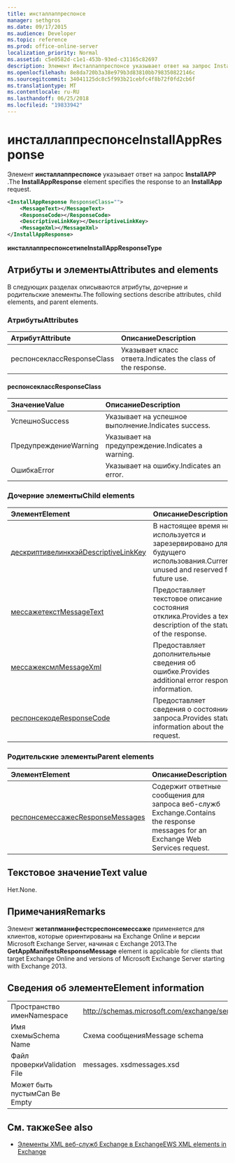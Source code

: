 ```yaml
---
title: инсталлаппреспонсе
manager: sethgros
ms.date: 09/17/2015
ms.audience: Developer
ms.topic: reference
ms.prod: office-online-server
localization_priority: Normal
ms.assetid: c5e0582d-c1e1-453b-93ed-c31165c82697
description: Элемент Инсталлаппреспонсе указывает ответ на запрос InstallApp.
ms.openlocfilehash: 8e8da720b3a38e979b3d83810bb798350822146c
ms.sourcegitcommit: 34041125dc8c5f993b21cebfc4f8b72f0fd2cb6f
ms.translationtype: MT
ms.contentlocale: ru-RU
ms.lasthandoff: 06/25/2018
ms.locfileid: "19833942"
---
```

# <a name="installappresponse"></a><span data-ttu-id="14f17-103">инсталлаппреспонсе</span><span class="sxs-lookup"><span data-stu-id="14f17-103">InstallAppResponse</span></span>

<span data-ttu-id="14f17-104">Элемент **инсталлаппреспонсе** указывает ответ на запрос **InstallAPP** .</span><span class="sxs-lookup"><span data-stu-id="14f17-104">The **InstallAppResponse** element specifies the response to an **InstallApp** request.</span></span> 
  
```xml
<InstallAppResponse ResponseClass="">
    <MessageText></MessageText>
    <ResponseCode></ResponseCode>
    <DescriptiveLinkKey></DescriptiveLinkKey>
    <MessageXml></MessageXml>
</InstallAppResponse>
```

 <span data-ttu-id="14f17-105">**инсталлаппреспонсетипе**</span><span class="sxs-lookup"><span data-stu-id="14f17-105">**InstallAppResponseType**</span></span>
## <a name="attributes-and-elements"></a><span data-ttu-id="14f17-106">Атрибуты и элементы</span><span class="sxs-lookup"><span data-stu-id="14f17-106">Attributes and elements</span></span>

<span data-ttu-id="14f17-107">В следующих разделах описываются атрибуты, дочерние и родительские элементы.</span><span class="sxs-lookup"><span data-stu-id="14f17-107">The following sections describe attributes, child elements, and parent elements.</span></span>
  
### <a name="attributes"></a><span data-ttu-id="14f17-108">Атрибуты</span><span class="sxs-lookup"><span data-stu-id="14f17-108">Attributes</span></span>

|<span data-ttu-id="14f17-109">**Атрибут**</span><span class="sxs-lookup"><span data-stu-id="14f17-109">**Attribute**</span></span>|<span data-ttu-id="14f17-110">**Описание**</span><span class="sxs-lookup"><span data-stu-id="14f17-110">**Description**</span></span>|
|:-----|:-----|
|<span data-ttu-id="14f17-111">респонсекласс</span><span class="sxs-lookup"><span data-stu-id="14f17-111">ResponseClass</span></span>  <br/> |<span data-ttu-id="14f17-112">Указывает класс ответа.</span><span class="sxs-lookup"><span data-stu-id="14f17-112">Indicates the class of the response.</span></span>  <br/> |
   
#### <a name="responseclass"></a><span data-ttu-id="14f17-113">респонсекласс</span><span class="sxs-lookup"><span data-stu-id="14f17-113">ResponseClass</span></span>

|<span data-ttu-id="14f17-114">**Значение**</span><span class="sxs-lookup"><span data-stu-id="14f17-114">**Value**</span></span>|<span data-ttu-id="14f17-115">**Описание**</span><span class="sxs-lookup"><span data-stu-id="14f17-115">**Description**</span></span>|
|:-----|:-----|
|<span data-ttu-id="14f17-116">Успешно</span><span class="sxs-lookup"><span data-stu-id="14f17-116">Success</span></span>  <br/> |<span data-ttu-id="14f17-117">Указывает на успешное выполнение.</span><span class="sxs-lookup"><span data-stu-id="14f17-117">Indicates success.</span></span>  <br/> |
|<span data-ttu-id="14f17-118">Предупреждение</span><span class="sxs-lookup"><span data-stu-id="14f17-118">Warning</span></span>  <br/> |<span data-ttu-id="14f17-119">Указывает на предупреждение.</span><span class="sxs-lookup"><span data-stu-id="14f17-119">Indicates a warning.</span></span>  <br/> |
|<span data-ttu-id="14f17-120">Ошибка</span><span class="sxs-lookup"><span data-stu-id="14f17-120">Error</span></span>  <br/> |<span data-ttu-id="14f17-121">Указывает на ошибку.</span><span class="sxs-lookup"><span data-stu-id="14f17-121">Indicates an error.</span></span>  <br/> |
   
### <a name="child-elements"></a><span data-ttu-id="14f17-122">Дочерние элементы</span><span class="sxs-lookup"><span data-stu-id="14f17-122">Child elements</span></span>

|<span data-ttu-id="14f17-123">**Элемент**</span><span class="sxs-lookup"><span data-stu-id="14f17-123">**Element**</span></span>|<span data-ttu-id="14f17-124">**Описание**</span><span class="sxs-lookup"><span data-stu-id="14f17-124">**Description**</span></span>|
|:-----|:-----|
|[<span data-ttu-id="14f17-125">дескриптивелинккэй</span><span class="sxs-lookup"><span data-stu-id="14f17-125">DescriptiveLinkKey</span></span>](descriptivelinkkey.md) <br/> |<span data-ttu-id="14f17-126">В настоящее время не используется и зарезервировано для будущего использования.</span><span class="sxs-lookup"><span data-stu-id="14f17-126">Currently unused and reserved for future use.</span></span>  <br/> |
|[<span data-ttu-id="14f17-127">мессажетекст</span><span class="sxs-lookup"><span data-stu-id="14f17-127">MessageText</span></span>](messagetext.md) <br/> |<span data-ttu-id="14f17-128">Предоставляет текстовое описание состояния отклика.</span><span class="sxs-lookup"><span data-stu-id="14f17-128">Provides a text description of the status of the response.</span></span>  <br/> |
|[<span data-ttu-id="14f17-129">мессажексмл</span><span class="sxs-lookup"><span data-stu-id="14f17-129">MessageXml</span></span>](messagexml.md) <br/> |<span data-ttu-id="14f17-130">Предоставляет дополнительные сведения об ошибке.</span><span class="sxs-lookup"><span data-stu-id="14f17-130">Provides additional error response information.</span></span>  <br/> |
|[<span data-ttu-id="14f17-131">респонсекоде</span><span class="sxs-lookup"><span data-stu-id="14f17-131">ResponseCode</span></span>](responsecode.md) <br/> |<span data-ttu-id="14f17-132">Предоставляет сведения о состоянии запроса.</span><span class="sxs-lookup"><span data-stu-id="14f17-132">Provides status information about the request.</span></span>  <br/> |
   
### <a name="parent-elements"></a><span data-ttu-id="14f17-133">Родительские элементы</span><span class="sxs-lookup"><span data-stu-id="14f17-133">Parent elements</span></span>

|<span data-ttu-id="14f17-134">**Элемент**</span><span class="sxs-lookup"><span data-stu-id="14f17-134">**Element**</span></span>|<span data-ttu-id="14f17-135">**Описание**</span><span class="sxs-lookup"><span data-stu-id="14f17-135">**Description**</span></span>|
|:-----|:-----|
|[<span data-ttu-id="14f17-136">респонсемессажес</span><span class="sxs-lookup"><span data-stu-id="14f17-136">ResponseMessages</span></span>](responsemessages.md) <br/> |<span data-ttu-id="14f17-137">Содержит ответные сообщения для запроса веб-служб Exchange.</span><span class="sxs-lookup"><span data-stu-id="14f17-137">Contains the response messages for an Exchange Web Services request.</span></span>  <br/> |
   
## <a name="text-value"></a><span data-ttu-id="14f17-138">Текстовое значение</span><span class="sxs-lookup"><span data-stu-id="14f17-138">Text value</span></span>

<span data-ttu-id="14f17-139">Нет.</span><span class="sxs-lookup"><span data-stu-id="14f17-139">None.</span></span>
  
## <a name="remarks"></a><span data-ttu-id="14f17-140">Примечания</span><span class="sxs-lookup"><span data-stu-id="14f17-140">Remarks</span></span>

<span data-ttu-id="14f17-141">Элемент **жетаппманифестсреспонсемессаже** применяется для клиентов, которые ориентированы на Exchange Online и версии Microsoft Exchange Server, начиная с Exchange 2013.</span><span class="sxs-lookup"><span data-stu-id="14f17-141">The **GetAppManifestsResponseMessage** element is applicable for clients that target Exchange Online and versions of Microsoft Exchange Server starting with Exchange 2013.</span></span> 
  
## <a name="element-information"></a><span data-ttu-id="14f17-142">Сведения об элементе</span><span class="sxs-lookup"><span data-stu-id="14f17-142">Element information</span></span>

|||
|:-----|:-----|
|<span data-ttu-id="14f17-143">Пространство имен</span><span class="sxs-lookup"><span data-stu-id="14f17-143">Namespace</span></span>  <br/> |http://schemas.microsoft.com/exchange/services/2006/messages  <br/> |
|<span data-ttu-id="14f17-144">Имя схемы</span><span class="sxs-lookup"><span data-stu-id="14f17-144">Schema Name</span></span>  <br/> |<span data-ttu-id="14f17-145">Схема сообщения</span><span class="sxs-lookup"><span data-stu-id="14f17-145">Message schema</span></span>  <br/> |
|<span data-ttu-id="14f17-146">Файл проверки</span><span class="sxs-lookup"><span data-stu-id="14f17-146">Validation File</span></span>  <br/> |<span data-ttu-id="14f17-147">messages. xsd</span><span class="sxs-lookup"><span data-stu-id="14f17-147">messages.xsd</span></span>  <br/> |
|<span data-ttu-id="14f17-148">Может быть пустым</span><span class="sxs-lookup"><span data-stu-id="14f17-148">Can Be Empty</span></span>  <br/> ||
   
## <a name="see-also"></a><span data-ttu-id="14f17-149">См. также</span><span class="sxs-lookup"><span data-stu-id="14f17-149">See also</span></span>



- [<span data-ttu-id="14f17-150">Элементы XML веб-служб Exchange в Exchange</span><span class="sxs-lookup"><span data-stu-id="14f17-150">EWS XML elements in Exchange</span></span>](ews-xml-elements-in-exchange.md)

